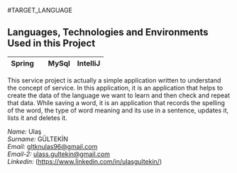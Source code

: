 #TARGET_LANGUAGE
 ## Languages, Technologies and Environments Used in this Project
| Spring  || MySql | IntelliJ  |
| :------------: | :------------: | :------------: | :------------: |

This service project is actually a simple application written to understand the concept of service. In this application, it is an application that helps to create the data of the language we want to learn and then check and repeat that data. While saving a word, it is an application that records the spelling of the word, the type of word meaning and its use in a sentence, updates it, lists it and deletes it.


*Name:* Ulaş  <br>
*Surname:* GÜLTEKİN <br>
*Email:* gltknulas96@gmail.com <br>
*Email-2:* ulass.gultekin@gmail.com <br>
*Linkedin:* (https://www.linkedin.com/in/ulasgultekin/)



